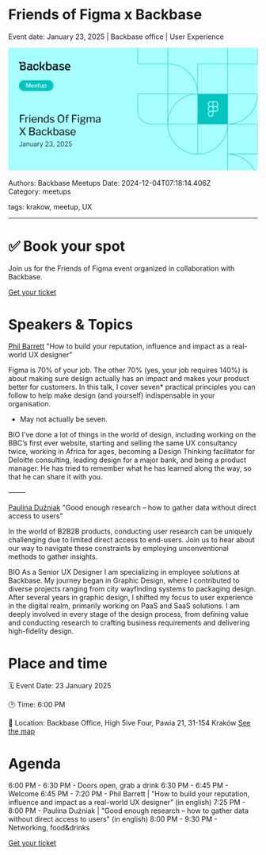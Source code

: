 # Friends of Figma x Backbase

Event date: January 23, 2025 | Backbase office | User Experience

![](assets/placeholder.webp)

Authors: Backbase Meetups
Date: 2024-12-04T07:18:14.406Z  
Category: meetups

tags: krakow, meetup, UX
 
--- 

# ✅ Book your spot

Join us for the Friends of Figma event organized in collaboration with Backbase.

[Get your ticket](http://www.friends.figma.com/krakow/)

# Speakers & Topics

[Phil Barrett](https://www.linkedin.com/in/philbuk/)
"How to build your reputation, influence and impact as a real-world UX designer"

Figma is 70% of your job.  The other 70% (yes, your job requires 140%) is about making sure design actually has an impact and makes your product better for customers. In this talk, I cover  seven* practical principles you can follow to help make design (and yourself) indispensable in your organisation.
* May not actually be seven.

BIO
I’ve done a lot of things in the world of design, including working on the BBC’s first ever website, starting and selling the same UX consultancy twice, working in Africa for ages, becoming a Design Thinking facilitator for Deloitte consulting, leading design for a major bank, and being a product manager.  He has tried to remember what he has learned along the way, so that he can share it with you.

–––––

[Paulina Duźniak](https://pl.linkedin.com/in/paulina-duzniak/pl)
"Good enough research – how to gather data without direct access to users"

In the world of B2B2B products, conducting user research can be uniquely challenging due to limited direct access to end-users. Join us to hear about our way to navigate these constraints by employing unconventional methods to gather insights.

BIO
As a Senior UX Designer I am specializing in employee solutions at Backbase. My journey began in Graphic Design, where I contributed to diverse projects ranging from city wayfinding systems to packaging design. After several years in graphic design, I shifted my focus to user experience in the digital realm, primarily working on PaaS and SaaS solutions. I am deeply involved in every stage of the design process, from defining value and conducting research to crafting business requirements and delivering high-fidelity design.

# Place and time

🗓️ Event Date: 23 January 2025

🕑 Time: 6:00  PM

📍 Location: Backbase Office, High 5ive Four, Pawia 21, 31-154 Kraków
[See the map](https://maps.app.goo.gl/UWpwQ9zNaJBxPLEV9)

# Agenda

6:00 PM - 6:30 PM - Doors open, grab a drink
6:30 PM - 6:45 PM - Welcome
6:45 PM - 7:20 PM - Phil Barrett | "How to build your reputation, influence and impact as a real-world UX designer" (in english)
7:25 PM - 8:00 PM - Paulina Duźniak | "Good enough research – how to gather data without direct access to users" (in english)
8:00 PM - 9:30 PM - Networking, food&drinks

[Get your ticket](http://www.friends.figma.com/krakow/)
